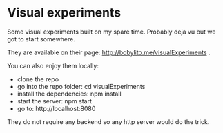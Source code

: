 # Visual experiments

Some visual experiments built on my spare time. Probably deja vu but we got to start somewhere.

They are available on their page: http://bobylito.me/visualExperiments .

You can also enjoy them locally:

 - clone the repo
 - go into the repo folder: cd visualExperiments
 - install the dependencies: npm install
 - start the server: npm start
 - go to: http://localhost:8080

They do not require any backend so any http server would do the trick.
